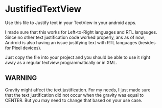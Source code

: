 # JustifiedTextView
Use this file to Justify text in your TextView in your android apps.

I made sure that this works for Left-to-Right languages and RTL langauges. Since no other text justification code worked properly, ans as of now, Android is also having an issue justifying text with RTL languages (besides for Pixel devices).

Just copy the file into your project and you should be able to use it right away as a regular textview programmatically or in XML.

## WARNING
Gravity might affect the text justification. For my needs, I just made sure that the text justification did not occur when the gravity was equal to CENTER. But you may need to change that based on your use case.
